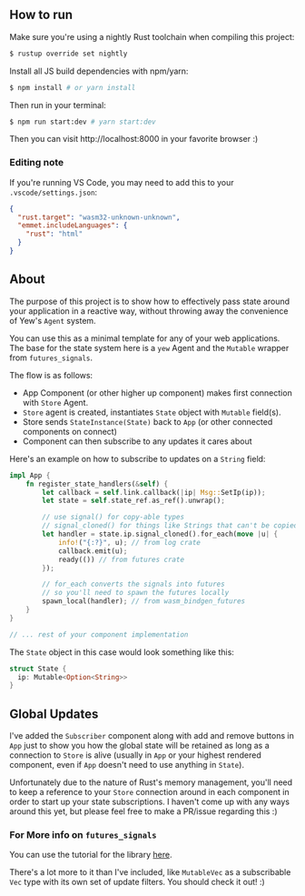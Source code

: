 ## How to run

Make sure you're using a nightly Rust toolchain when compiling this project:

```bash
$ rustup override set nightly
```

Install all JS build dependencies with npm/yarn:

```sh
$ npm install # or yarn install
```

Then run in your terminal:

```sh
$ npm run start:dev # yarn start:dev
```

Then you can visit http://localhost:8000 in your favorite browser :)

### Editing note

If you're running VS Code, you may need to add this to your `.vscode/settings.json`:

```json
{
  "rust.target": "wasm32-unknown-unknown",
  "emmet.includeLanguages": {
    "rust": "html"
  }
}
```

## About

The purpose of this project is to show how to effectively pass state around your application in a reactive way, without throwing away the convenience of Yew's `Agent` system.

You can use this as a minimal template for any of your web applications. The base for the state system here is a `yew` Agent and the `Mutable` wrapper from `futures_signals`.

The flow is as follows:

- App Component (or other higher up component) makes first connection with `Store` Agent.
- `Store` agent is created, instantiates `State` object with `Mutable` field(s).
- Store sends `StateInstance(State)` back to `App` (or other connected components on connect)
- Component can then subscribe to any updates it cares about

Here's an example on how to subscribe to updates on a `String` field:

```rust
impl App {
    fn register_state_handlers(&self) {
        let callback = self.link.callback(|ip| Msg::SetIp(ip));
        let state = self.state_ref.as_ref().unwrap();

        // use signal() for copy-able types
        // signal_cloned() for things like Strings that can't be copied
        let handler = state.ip.signal_cloned().for_each(move |u| {
            info!("{:?}", u); // from log crate
            callback.emit(u);
            ready(()) // from futures crate
        });

        // for_each converts the signals into futures
        // so you'll need to spawn the futures locally
        spawn_local(handler); // from wasm_bindgen_futures
    }
}

// ... rest of your component implementation
```

The `State` object in this case would look something like this:

```rust
struct State {
  ip: Mutable<Option<String>>
}
```

## Global Updates

I've added the `Subscriber` component along with add and remove buttons in `App` just to show you how the global state will be retained as long as a connection to `Store` is alive (usually in `App` or your highest rendered component, even if `App` doesn't need to use anything in `State`).

Unfortunately due to the nature of Rust's memory management, you'll need to keep a reference to your `Store` connection around in each component in order to start up your state subscriptions. I haven't come up with any ways around this yet, but please feel free to make a PR/issue regarding this :)

### For More info on `futures_signals`

You can use the tutorial for the library [here](https://docs.rs/futures-signals/0.3.15/futures_signals/tutorial/index.html).

There's a lot more to it than I've included, like `MutableVec` as a subscribable `Vec` type with its own set of update filters. You should check it out! :)
